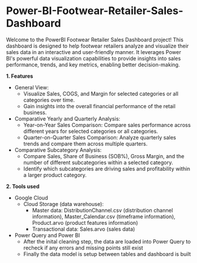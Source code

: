 # Power-BI-Footwear-Retailer-Sales-Dashboard
Welcome to the PowerBI Footwear Retailer Sales Dashboard project! This dashboard is designed to help footwear retailers analyze and visualize their sales data in an interactive and user-friendly manner. It leverages Power BI's powerful data visualization capabilities to provide insights into sales performance, trends, and key metrics, enabling better decision-making.

**1. Features**

- General View:
  - Visualize Sales, COGS, and Margin for selected categories or all categories over time.
  - Gain insights into the overall financial performance of the retail business.
- Comparative Yearly and Quarterly Analysis:
  - Year-on-Year Sales Comparison: Compare sales performance across different years for selected categories or all categories.
  - Quarter-on-Quarter Sales Comparison: Analyze quarterly sales trends and compare them across multiple quarters.
- Comparative Subcategory Analysis:
  - Compare Sales, Share of Business (SOB%), Gross Margin, and the number of different subcategories within a selected category.
  - Identify which subcategories are driving sales and profitability within a larger product category.

**2. Tools used**

- Google Cloud
  - Cloud Storage (data warehouse):
    - Master data: DistributionChannel.csv (distribution channel information), Master_Calendar.csv (timeframe information), Product.arvo (product features information)
    - Transactional data: Sales.arvo (sales data)
- Power Query and Power BI
  - After the inital cleaning step, the data are loaded into Power Query to recheck if any errors and missing points still exist
  - Finally the data model is setup between tables and dashboard is built
